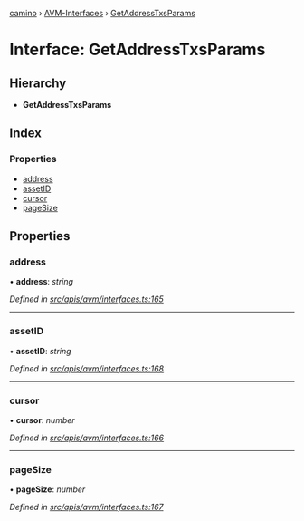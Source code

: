 [camino](../README.md) › [AVM-Interfaces](../modules/avm_interfaces.md) › [GetAddressTxsParams](avm_interfaces.getaddresstxsparams.md)

# Interface: GetAddressTxsParams

## Hierarchy

* **GetAddressTxsParams**

## Index

### Properties

* [address](avm_interfaces.getaddresstxsparams.md#address)
* [assetID](avm_interfaces.getaddresstxsparams.md#assetid)
* [cursor](avm_interfaces.getaddresstxsparams.md#cursor)
* [pageSize](avm_interfaces.getaddresstxsparams.md#pagesize)

## Properties

###  address

• **address**: *string*

*Defined in [src/apis/avm/interfaces.ts:165](https://github.com/chain4travel/caminojs/blob/ca67b81/src/apis/avm/interfaces.ts#L165)*

___

###  assetID

• **assetID**: *string*

*Defined in [src/apis/avm/interfaces.ts:168](https://github.com/chain4travel/caminojs/blob/ca67b81/src/apis/avm/interfaces.ts#L168)*

___

###  cursor

• **cursor**: *number*

*Defined in [src/apis/avm/interfaces.ts:166](https://github.com/chain4travel/caminojs/blob/ca67b81/src/apis/avm/interfaces.ts#L166)*

___

###  pageSize

• **pageSize**: *number*

*Defined in [src/apis/avm/interfaces.ts:167](https://github.com/chain4travel/caminojs/blob/ca67b81/src/apis/avm/interfaces.ts#L167)*
